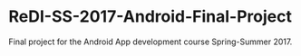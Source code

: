 # ReDI-SS-2017-Android-Final-Project

Final project for the Android App development course Spring-Summer 2017.